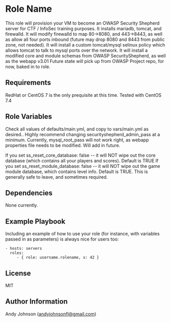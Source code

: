 Role Name
=========

This role will provision your VM to become an OWASP Security Shepherd server for CTF / InfoSec training purposes.
It installs mariadb, tomcat, and firewalld.
It will modify firewalld to map 80->8080, and 443->8443, as well as allow all four ports inbound (future may drop 8080 and 8443 from public zone, not needed).
It will install a custom tomcat/mysql selinux policy which allows tomcat to talk to mysql ports over the network.
It will install a modified core and module schemas from OWASP SecurityShepherd, as well as the webapp v3.01
Future state will pick up from OWASP Project repo, for now, baked in to role.


Requirements
------------

RedHat or CentOS 7 is the only prequisite at this time.
Tested with CentOS 7.4

Role Variables
--------------

Check all values of defaults/main.yml, and copy to vars/main.yml as desired.. Highly recommend changing securityshepherd_admin_pass at a minimum.
Currently, mysql_root_pass will not work right, as webapp properties file needs to be modified. Will add in future.

If you set ss_reset_core_database: false -- it will NOT wipe out the core database (which contains all your players and scores). Default is TRUE
If you set ss_reset_module_database: false -- it will NOT wipe out the game module database, which contains level info. Default is TRUE. This is generally safe to leave, and sometimes required.


Dependencies
------------

None currently.

Example Playbook
----------------

Including an example of how to use your role (for instance, with variables passed in as parameters) is always nice for users too:

    - hosts: servers
      roles:
         - { role: username.rolename, x: 42 }

License
-------

MIT

Author Information
------------------

Andy Johnson (andyjohnsonfl@gmail.com)
